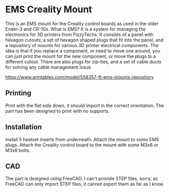 # EMS Creality Mount

This is an EMS mount for the Creality control boards as used in the older
Ender-3 and CR-10s. What is EMS? It is a system for managing the electronics
for 3D printers from FizzyTechs. It consists of a panel with hexagon cutouts,
a set of hexagon shaped plugs that fit into the panel, and a repository of
mounts for various 3D printer electrical components. The idea is that if you
replace a component, or need to move one around, you can just print the mount
for the new component, or move the plugs to a different cutout. There are
also plugs for zip-ties, and a set of cable ducts for solving any cable
management issue.

https://www.printables.com/model/558357-ft-ems-mounts-repository

## Printing

Print with the flat side down, it should import in the correct orientation.
The part has been designed to print with no supports.

## Installation

Install 5 heatset inserts from underneath. Attach the mount to some EMS plugs.
Attach the Creality control board to the mount with some M3x6 or M3x8 bolts.

## CAD

The part is designed using FreeCAD. I can't provide STEP files, sorry, as
FreeCAD can only import STEP files, it cannot export them as far as I know.
